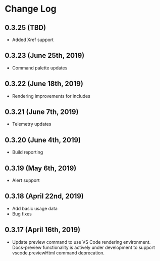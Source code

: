 # Change Log

## 0.3.25 (TBD)

- Added Xref support

## 0.3.23 (June 25th, 2019)

- Command palette updates

## 0.3.22 (June 18th, 2019)

- Rendering improvements for includes

## 0.3.21 (June 7th, 2019)

- Telemetry updates

## 0.3.20 (June 4th, 2019)

- Build reporting

## 0.3.19 (May 6th, 2019)

- Alert support

## 0.3.18 (April 22nd, 2019)

- Add basic usage data
- Bug fixes

## 0.3.17 (April 16th, 2019)

- Update preview command to use VS Code rendering environment.  Docs-preview functionality is actively under development to support vscode.previewHtml command deprecation.
